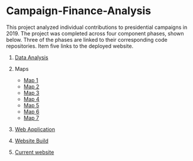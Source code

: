 # Campaign-Finance-Analysis

This project analyzed individual contributions to presidential campaigns in 2019. The project was completed across four component phases, shown below. Three of the phases are linked to their corresponding code repositories. Item five links to the deployed website.

1. [Data Analysis](https://github.com/jmg0/Campaign-Finance)

2. Maps
    - [Map 1](https://github.com/jmg0/map_JB)
    - [Map 2](https://github.com/jmg0/map_PB)
    - [Map 3](https://github.com/jmg0/map_AK)
    - [Map 4](https://github.com/jmg0/map_BS)
    - [Map 5](https://github.com/jmg0/map_DT)
    - [Map 6](https://github.com/jmg0/map_EW)
    - [Map 7](https://github.com/jmg0/map_AY)

3. [Web Application](https://github.com/jmg0/Campaign-Finance-Web-1)

4. [Website Build](https://github.com/jmg0/Campaign-Finance-Web-1/tree/gh-pages)

5. [Current website](https://jmg0.github.io/Campaign-Finance-Web-1/)
